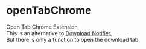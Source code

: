 # openTabChrome
Open Tab Chrome Extension<br>
This is an alternative to <a href="https://chrome.google.com/webstore/detail/download-notifier/gdekiloeocnfnochnkldpkmllmfiaeke?hl=ja">Download Notifier.</a><br>
But there is only a function to open the download tab.

